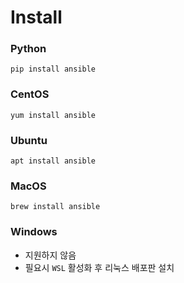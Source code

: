 # Install

### Python
```
pip install ansible
```

### CentOS
```
yum install ansible 
```

### Ubuntu
```
apt install ansible
```

### MacOS
```
brew install ansible
```

### Windows
* 지원하지 않음
* 필요시 `WSL` 활성화 후 리눅스 배포판 설치